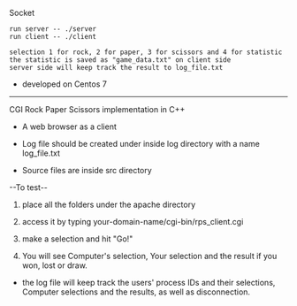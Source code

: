 Socket

	run server -- ./server
	run client -- ./client

	selection 1 for rock, 2 for paper, 3 for scissors and 4 for statistic
	the statistic is saved as "game_data.txt" on client side
	server side will keep track the result to log_file.txt

* developed on Centos 7 
_____________________________________________________________________________________________________

CGI
Rock Paper Scissors implementation in C++

* A web browser as a client

* Log file should be created under inside log directory with a name log_file.txt 

* Source files are inside src directory

--To test--

1. place all the folders under the apache directory

2. access it by typing your-domain-name/cgi-bin/rps_client.cgi

3. make a selection and hit "Go!"

4. You will see Computer's selection, Your selection and the result if you won, lost or draw.

* the log file will keep track the users' process IDs and their selections, Computer selections and the results, as well as disconnection.
